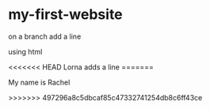 # my-first-website
on a branch
add a line
<p>using html</p>
<<<<<<< HEAD
Lorna adds a line
=======
<p>My name is Rachel</p>
>>>>>>> 497296a8c5dbcaf85c47332741254db8c6ff43ce
